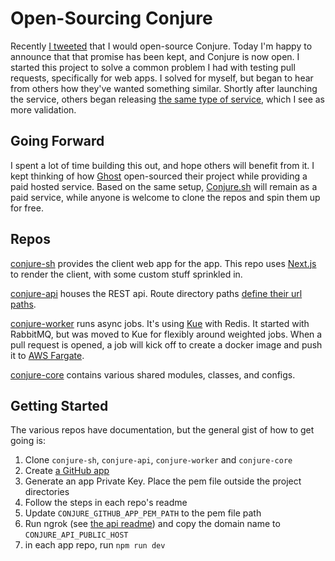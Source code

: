 # Open-Sourcing Conjure

Recently [I tweeted](https://twitter.com/timothymarshall/status/1011315206406881283) that I would open-source Conjure. Today I'm happy to announce that that promise has been kept, and Conjure is now open. I started this project to solve a common problem I had with testing pull requests, specifically for web apps. I solved for myself, but began to hear from others how they've wanted something similar. Shortly after launching the service, others began releasing [the same type of service](https://zeit.co/blog/now-for-github), which I see as more validation.

## Going Forward

I spent a lot of time building this out, and hope others will benefit from it. I kept thinking of how [Ghost](https://ghost.org/) open-sourced their project while providing a paid hosted service. Based on the same setup, [Conjure.sh](https://conjure.sh) will remain as a paid service, while anyone is welcome to clone the repos and spin them up for free.

## Repos

[conjure-sh](https://github.com/ConjureLabs/conjure-sh) provides the client web app for the app. This repo uses [Next.js](https://github.com/zeit/next.js/) to render the client, with some custom stuff sprinkled in.

[conjure-api](https://github.com/ConjureLabs/conjure-api) houses the REST api. Route directory paths [define their url paths](https://github.com/ConjureLabs/route).

[conjure-worker](https://github.com/ConjureLabs/conjure-worker) runs async jobs. It's using [Kue](https://github.com/Automattic/kue) with Redis. It started with RabbitMQ, but was moved to Kue for flexibly around weighted jobs. When a pull request is opened, a job will kick off to create a docker image and push it to [AWS Fargate](https://aws.amazon.com/fargate/).

[conjure-core](https://github.com/ConjureLabs/conjure-core) contains various shared modules, classes, and configs.

## Getting Started

The various repos have documentation, but the general gist of how to get going is:

1. Clone `conjure-sh`, `conjure-api`, `conjure-worker` and `conjure-core`
2. Create [a GitHub app](https://developer.github.com/apps/building-github-apps/creating-a-github-app/)
3. Generate an app Private Key. Place the pem file outside the project directories
4. Follow the steps in each repo's readme
5. Update `CONJURE_GITHUB_APP_PEM_PATH` to the pem file path
6. Run ngrok (see [the api readme](https://github.com/ConjureLabs/conjure-api/blob/master/README.md)) and copy the domain name to `CONJURE_API_PUBLIC_HOST`
7. in each app repo, run `npm run dev`

